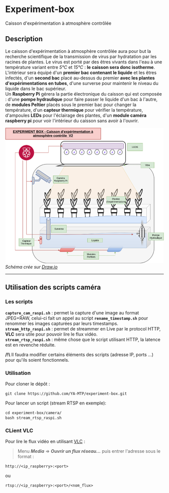 # Experiment-box
Caisson d'expérimentation à atmosphère contrôlée

## Description 
Le caisson d'expérimentation à atmosphère contrôlée aura pour but la recherche scientifique de la transmission de virus par hydratation par les racines de plantes. Le virus est porté par des êtres vivants dans l'eau à une température variant entre *5°C* et *15°C* : **le caisson sera donc isotherme**.  
L'intérieur sera équipé d'un **premier bac contenant le liquide** et les êtres infectés, d'un **second bac** placé au-dessus du premier **avec les plantes d'expérimentations en tubes**, d'une surverse pour maintenir le niveau du liquide dans le bac supérieur.  
Un **Raspberry Pi** gérera la partie électronique du caisson qui est composée : d'une **pompe hydraulique** pour faire passer le liquide d'un bac à l'autre, de **modules Peltier** placés sous le premier bac pour changer la température, d'un **capteur thermique** pour vérifier la température, d'ampoules **LEDs** pour l'éclairage des plantes, d'un **module caméra raspberry pi** pour voir l'intérieur du caisson sans avoir à l'ouvrir.  

![Schema_experiment-box](experiment-box-V2.png)
*Schéma crée sur [Draw.io](https://www.draw.io/)*
___

## Utilisation des scripts caméra
### Les scripts
**`capture_cam_raspi.sh`** : permet la capture d'une image au format JPEG+RAW, celui-ci fait un appel au script **`rename_timestamp.sh`** pour renommer les images capturées par leurs timestamps.  
**`stream_http_raspi.sh`** : permet de streammer en Live par le protocol HTTP, **VLC** sera utile pour pouvoir lire le flux vidéo.  
**`stream_rtsp_raspi.sh`** : même chose que le script utilisant HTTP, la latence est en revenche réduite.  

**/!\\** Il faudra modifier certains éléments des scripts (adresse IP, ports ...) pour qu'ils soient fonctionnels.

### Utilisation
Pour cloner le dépôt :

    git clone https://github.com/YA-MTP/experiment-box.git

Pour lancer un script (stream RTSP en exemple):

    cd experiment-box/camera/
    bash stream_rtsp_raspi.sh

### CLient VLC
Pour lire le flux vidéo en utilisant [VLC](https://www.videolan.org/vlc/index.fr.html) :
> Menu ***Media*** => ***Ouvrir un flux réseau...*** puis entrer l'adresse sous le format :

    http://<ip_raspberry>:<port>
ou

    rtsp://<ip_raspberry>:<port>/<nom_flux>




